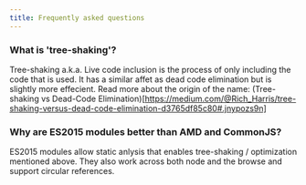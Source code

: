 ```yaml
---
title: Frequently asked questions
---
```


### What is 'tree-shaking'?

Tree-shaking a.k.a. Live code inclusion is the process of only including the code that is used.  It has a similar affet as dead code elimination but is slightly more effecient.
Read more about the origin of the name: (Tree-shaking vs Dead-Code Elimination)[https://medium.com/@Rich_Harris/tree-shaking-versus-dead-code-elimination-d3765df85c80#.jnypozs9n]

### Why are ES2015 modules better than AMD and CommonJS?

ES2015 modules allow static anlysis that enables tree-shaking / optimization mentioned above.  They also work across both node and the browse and support circular references. 
